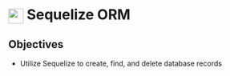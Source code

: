 # <span><img src="../../../ga_cog.png" width="30" height="30" style="vertical-align: middle;"></span> Sequelize ORM

## Objectives
* Utilize Sequelize to create, find, and delete database records